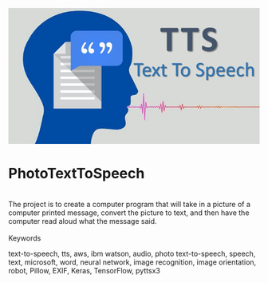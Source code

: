 ![](Images/TTS.jpeg)
# PhotoTextToSpeech

<br/>
The project is to create a computer program that will take in a picture of a computer printed message, convert the picture to text, and then have the computer read aloud what the message said.
<br/>
<br/>
Keywords
<p>
text-to-speech, tts, aws, ibm watson, audio, photo text-to-speech, speech, text, microsoft, word, neural network, image recognition, image orientation, robot, Pillow, EXIF, Keras, TensorFlow, pyttsx3</p>
<br/>




